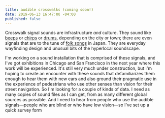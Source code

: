 ```yaml
---
title: audible crosswalks (coming soon!)
date: 2019-06-13 16:47:00 -04:00
published: false
---
```


Crosswalk signal sounds are infrastructure *and* culture. They sound like [beeps](https://www.youtube.com/watch?v=xjAq9tPaNLg) or [chirps](https://www.youtube.com/watch?v=gpE5-x6u500) or [drums](https://www.youtube.com/watch?v=HSNYmcbsnQw), depending on the city or town; there are even signals that are to the tune of [folk songs](https://www.youtube.com/watch?v=F-7k2y-mXAw) in Japan. They are everyday wayfinding design and unusual bits of the hyperlocal soundscape.

I'm working on a sound installation that is comprised of these signals, and I've got exhibitions in Chicago and San Francisco in the next year where this work will be experienced. It's still very much under construction, but I'm hoping to create an encounter with these sounds that defamiliarizes them enough to hear them with new ears and also ground their pragmatic use in the experience of pedestrians who use other senses than vision for their street navigation. So I'm looking for a couple of kinds of data. I need as many copies of sound files as I can get, from as many different global sources as possible. And I need to hear from people who use the audible signals—people who are blind or who have low vision—so I've set up a quick survey form 

 